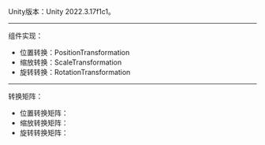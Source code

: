 Unity版本：Unity 2022.3.17f1c1。
***
组件实现：
- 位置转换：PositionTransformation
- 缩放转换：ScaleTransformation
- 旋转转换：RotationTransformation
***
转换矩阵：
- 位置转换矩阵：
- 缩放转换矩阵：
- 旋转转换矩阵：

